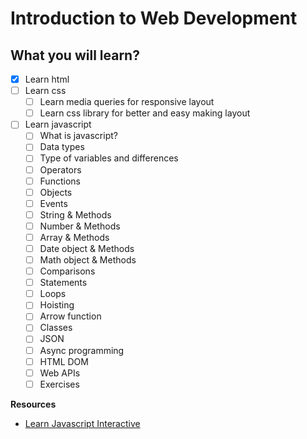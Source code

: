 # Introduction to Web Development

## What you will learn?
- [x] Learn html
- [ ] Learn css
  - [ ] Learn media queries for responsive layout
  - [ ] Learn css library for better and easy making layout
- [ ] Learn javascript
  - [ ] What is javascript?
  - [ ] Data types
  - [ ] Type of variables and differences
  - [ ] Operators
  - [ ] Functions
  - [ ] Objects
  - [ ] Events
  - [ ] String & Methods
  - [ ] Number & Methods
  - [ ] Array & Methods
  - [ ] Date object & Methods
  - [ ] Math object & Methods
  - [ ] Comparisons
  - [ ] Statements
  - [ ] Loops
  - [ ] Hoisting
  - [ ] Arrow function
  - [ ] Classes
  - [ ] JSON
  - [ ] Async programming
  - [ ] HTML DOM
  - [ ] Web APIs
  - [ ] Exercises

**Resources**
- [Learn Javascript Interactive](https://learnjavascript.online/app.html?id=1437)